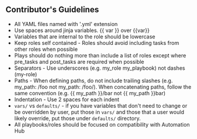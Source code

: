
## Contributor's Guidelines

- All YAML files named with '.yml' extension
- Use spaces around jinja variables. {{ var }} over {{var}}
- Variables that are internal to the role should be lowercase
- Keep roles self contained - Roles should avoid including tasks from other roles when possible
- Plays should do nothing more than include a list of roles except where pre_tasks and post_tasks are required when possible
- Separators - Use underscores (e.g. my_role my_playbook) not dashes (my-role)
- Paths - When defining paths, do not include trailing slashes (e.g. my_path: /foo not my_path: /foo/). When concatenating paths, follow the same convention (e.g. {{ my_path }}/bar not {{ my_path }}bar)
- Indentation - Use 2 spaces for each indent
- `vars/` vs `defaults/` - if you have variables that don't need to change or be overridden by user, put those in `vars/` and those that a user would likely override, put those under `defaults/` directory.
- All playbooks/roles should be focused on compatibility with Automation Hub
